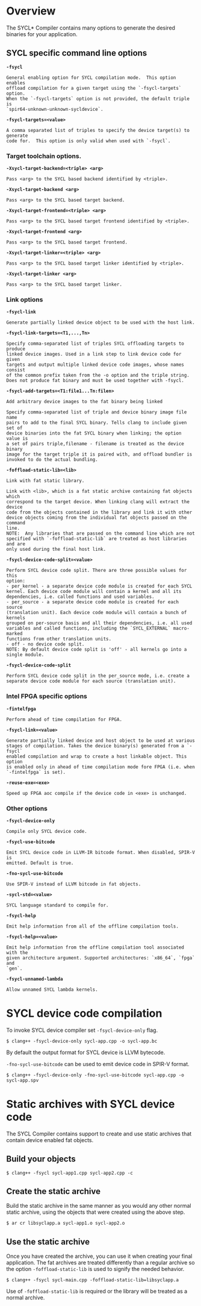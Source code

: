 # Overview

The SYCL* Compiler contains many options to generate the desired binaries for
your application.

## SYCL specific command line options

**`-fsycl`**

    General enabling option for SYCL compilation mode.  This option enables
    offload compilation for a given target using the `-fsycl-targets` option.
    When the `-fsycl-targets` option is not provided, the default triple is
    `spir64-unknown-unknown-sycldevice`.

**`-fsycl-targets=<value>`**

    A comma separated list of triples to specify the device target(s) to generate
    code for.  This option is only valid when used with `-fsycl`.

### Target toolchain options.

**`-Xsycl-target-backend=<triple> <arg>`**

    Pass <arg> to the SYCL based backend identified by <triple>.

**`-Xsycl-target-backend <arg>`**

    Pass <arg> to the SYCL based target backend.

**`-Xsycl-target-frontend=<triple> <arg>`**

    Pass <arg> to the SYCL based target frontend identified by <triple>.

**`-Xsycl-target-frontend <arg>`**

    Pass <arg> to the SYCL based target frontend.

**`-Xsycl-target-linker=<triple> <arg>`**

    Pass <arg> to the SYCL based target linker identified by <triple>.

**`-Xsycl-target-linker <arg>`**

    Pass <arg> to the SYCL based target linker.

### Link options

**`-fsycl-link`**

    Generate partially linked device object to be used with the host link.

**`-fsycl-link-targets=<T1,...,Tn>`**

    Specify comma-separated list of triples SYCL offloading targets to produce
    linked device images. Used in a link step to link device code for given
    targets and output multiple linked device code images, whose names consist
    of the common prefix taken from the -o option and the triple string.
    Does not produce fat binary and must be used together with -fsycl.

**`-fsycl-add-targets=<T1:file1...Tn:filen>`**

    Add arbitrary device images to the fat binary being linked

    Specify comma-separated list of triple and device binary image file name
    pairs to add to the final SYCL binary. Tells clang to include given set of
    device binaries into the fat SYCL binary when linking; the option value is
    a set of pairs triple,filename - filename is treated as the device binary
    image for the target triple it is paired with, and offload bundler is
    invoked to do the actual bundling.

**`-foffload-static-lib=<lib>`**

    Link with fat static library.

    Link with <lib>, which is a fat static archive containing fat objects which
    correspond to the target device. When linking clang will extract the device
    code from the objects contained in the library and link it with other
    device objects coming from the individual fat objects passed on the command
    line.
    NOTE:  Any libraries that are passed on the command line which are not
    specified with `-foffload-static-lib` are treated as host libraries and are
    only used during the final host link.

**`-fsycl-device-code-split=<value>`**

    Perform SYCL device code split. There are three possible values for this
    option:
    - per_kernel - a separate device code module is created for each SYCL
    kernel. Each device code module will contain a kernel and all its
    dependencies, i.e. called functions and used variables.
    - per_source - a separate device code module is created for each source
    (translation unit). Each device code module will contain a bunch of kernels
    grouped on per-source basis and all their dependencies, i.e. all used
    variables and called functions, including the `SYCL_EXTERNAL` macro-marked
    functions from other translation units.
    - off - no device code split.
    NOTE: By default device code split is 'off' - all kernels go into a
    single module.

**`-fsycl-device-code-split`**

    Perform SYCL device code split in the per_source mode, i.e. create a
    separate device code module for each source (translation unit).

### Intel FPGA specific options

**`-fintelfpga`**

    Perform ahead of time compilation for FPGA.

**`-fsycl-link=<value>`**

    Generate partially linked device and host object to be used at various
    stages of compilation. Takes the device binary(s) generated from a `-fsycl`
    enabled compilation and wrap to create a host linkable object. This option
    is enabled only in ahead of time compilation mode fore FPGA (i.e. when
    `-fintelfpga` is set).

**`-reuse-exe=<exe>`**

    Speed up FPGA aoc compile if the device code in <exe> is unchanged.

### Other options

**`-fsycl-device-only`**

    Compile only SYCL device code.

**`-fsycl-use-bitcode`**

    Emit SYCL device code in LLVM-IR bitcode format. When disabled, SPIR-V is
    emitted. Default is true.

**`-fno-sycl-use-bitcode`**

    Use SPIR-V instead of LLVM bitcode in fat objects.

**`-sycl-std=<value>`**

    SYCL language standard to compile for.

**`-fsycl-help`**

    Emit help information from all of the offline compilation tools.

**`-fsycl-help=<value>`**

    Emit help information from the offline compilation tool associated with the
    given architecture argument. Supported architectures: `x86_64`, `fpga` and
    `gen`.

**`-fsycl-unnamed-lambda`**

    Allow unnamed SYCL lambda kernels.

# SYCL device code compilation

To invoke SYCL device compiler set `-fsycl-device-only` flag.

```console
$ clang++ -fsycl-device-only sycl-app.cpp -o sycl-app.bc
```

By default the output format for SYCL device is LLVM bytecode.

`-fno-sycl-use-bitcode` can be used to emit device code in SPIR-V format.

```console
$ clang++ -fsycl-device-only -fno-sycl-use-bitcode sycl-app.cpp -o sycl-app.spv
```

# Static archives with SYCL device code

The SYCL Compiler contains support to create and use static archives that
contain device enabled fat objects.

## Build your objects

```console
$ clang++ -fsycl sycl-app1.cpp sycl-app2.cpp -c
```

## Create the static archive

Build the static archive in the same manner as you would any other normal
static archive, using the objects that were created using the above step.

```console
$ ar cr libsyclapp.a sycl-app1.o sycl-app2.o
```

## Use the static archive

Once you have created the archive, you can use it when creating your final
application.  The fat archives are treated differently than a regular archive
so the option `-foffload-static-lib` is used to signify the needed behavior.

```console
$ clang++ -fsycl sycl-main.cpp -foffload-static-lib=libsyclapp.a
```

Use of `-foffload-static-lib` is required or the library will be treated as
a normal archive.
